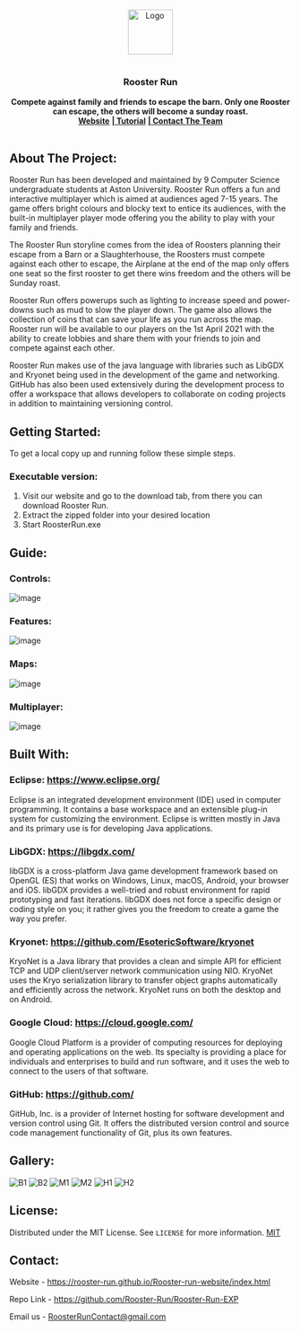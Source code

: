 <!--
*** Thanks for checking out the Best-README-Template. If you have a suggestion
*** that would make this better, please fork the repo and create a pull request
*** or simply open an issue with the tag "enhancement".
*** Thanks again! Now go create something AMAZING! :D
***
***
***
*** To avoid retyping too much info. Do a search and replace for the following:
*** github_username, repo_name, twitter_handle, email, project_title, project_description
-->

<!-- PROJECT SHIELDS -->
<!--
*** I'm using markdown "reference style" links for readability.
*** Reference links are enclosed in brackets [ ] instead of parentheses ( ).
*** See the bottom of this document for the declaration of the reference variables
*** for contributors-url, forks-url, etc. This is an optional, concise syntax you may use.
*** https://www.markdownguide.org/basic-syntax/#reference-style-links
-->

<!-- PROJECT LOGO -->
<br />
<p align="center">
  <a href="https://github.com/github_username/repo_name">
    <img src="https://cdn.discordapp.com/attachments/781914847738200076/784055540610629692/Rooster_Sprite_1.png" alt="Logo" width="80" height="80">
  </a>

# <h3 align="center"><b>Rooster Run</b></h3>
  <p align="center"><b> Compete against family and friends to escape the barn. Only one Rooster can escape, the others will become a sunday roast. </b><br />
    <a href="https://rooster-run.github.io/Rooster-run-website/index.html"><strong>Website</strong></a>
    <a href="https://youtu.be/twQFWCYipMs"><strong>| Tutorial</strong></a>
    <a href="mailto:RoosterRunContact@gmail.com"><strong>| Contact The Team</strong></a>
    <br />
    <br />
  </p>
</p>

<!-- ABOUT THE PROJECT -->

## About The Project:

Rooster Run has been developed and maintained by 9 Computer Science undergraduate students at Aston University. Rooster Run offers a fun and interactive multiplayer which is aimed at audiences aged 7-15 years. The game offers bright colours and blocky text to entice its audiences, with the built-in multiplayer player mode offering you the ability to play with your family and friends.

The Rooster Run storyline comes from the idea of Roosters planning their escape from a Barn or a Slaughterhouse, the Roosters must compete against each other to escape, the Airplane at the end of the map only offers one seat so the first rooster to get there wins freedom and the others will be Sunday roast.

Rooster Run offers powerups such as lighting to increase speed and power-downs such as mud to slow the player down. The game also allows the collection of coins that can save your life as you run across the map. Rooster run will be available to our players on the 1st April 2021 with the ability to create lobbies and share them with your friends to join and compete against each other.

Rooster Run makes use of the java language with libraries such as LibGDX and Kryonet being used in the development of the game and networking. GitHub has also been used extensively during the development process to offer a workspace that allows developers to collaborate on coding projects in addition to maintaining versioning control.

<!-- GETTING STARTED -->
## Getting Started:

To get a local copy up and running follow these simple steps.

### Executable version:

1. Visit our website and go to the download tab, from there you can download Rooster Run. 
2. Extract the zipped folder into your desired location
3. Start RoosterRun.exe

<!-- BUILT WITH -->

<!-- HOW TO PLAY -->
## Guide:

### Controls: 

![image](https://user-images.githubusercontent.com/62774004/112753926-a4c14b00-8fd1-11eb-94fd-857f23b2251b.png)

### Features:

![image](https://user-images.githubusercontent.com/62774004/112753960-d1756280-8fd1-11eb-8f27-066ffb8b94bc.png)

### Maps:

![image](https://user-images.githubusercontent.com/62774004/112753972-e651f600-8fd1-11eb-8714-bda6e3ffa41a.png)

### Multiplayer:

![image](https://user-images.githubusercontent.com/62774004/112753982-f10c8b00-8fd1-11eb-8a6c-18307f6bc41a.png)


## Built With:

### Eclipse: https://www.eclipse.org/

Eclipse is an integrated development environment (IDE) used in computer programming. It contains a base workspace and an extensible plug-in system for customizing the environment. Eclipse is written mostly in Java and its primary use is for developing Java applications.

### LibGDX: https://libgdx.com/

libGDX is a cross-platform Java game development framework based on OpenGL (ES) that works on Windows, Linux, macOS, Android, your browser and iOS. libGDX provides a well-tried and robust environment for rapid prototyping and fast iterations. libGDX does not force a specific design or coding style on you; it rather gives you the freedom to create a game the way you prefer.

### Kryonet: https://github.com/EsotericSoftware/kryonet

KryoNet is a Java library that provides a clean and simple API for efficient TCP and UDP client/server network communication using NIO. KryoNet uses the Kryo serialization library to transfer object graphs automatically and efficiently across the network. KryoNet runs on both the desktop and on Android.

### Google Cloud: https://cloud.google.com/

Google Cloud Platform is a provider of computing resources for deploying and operating applications on the web. Its specialty is providing a place for individuals and enterprises to build and run software, and it uses the web to connect to the users of that software.

### GitHub: https://github.com/

GitHub, Inc. is a provider of Internet hosting for software development and version control using Git. It offers the distributed version control and source code management functionality of Git, plus its own features.

<!-- GALLERY -->
## Gallery:

![B1](https://media.discordapp.net/attachments/781914847738200076/825093308266577960/easymap_text.png?width=1175&height=559)
![B2](https://media.discordapp.net/attachments/781914847738200076/825087960110071859/b2_text.png?width=1175&height=559)
![M1](https://media.discordapp.net/attachments/781914847738200076/825097233698652261/medium1_text.png?width=1181&height=559)
![M2](https://media.discordapp.net/attachments/781914847738200076/825097607314407424/medium2_text.png?width=1183&height=559)
![H1](https://media.discordapp.net/attachments/781914847738200076/825095420844703804/hardmap_text.png?width=1196&height=559)
![H2](https://media.discordapp.net/attachments/781914847738200076/825096102679937074/h2_text.png?width=1191&height=559)

<!-- LICENSE -->
## License:

Distributed under the MIT License. See `LICENSE` for more information.
[MIT](https://choosealicense.com/licenses/mit/)


<!-- CONTACT -->
## Contact:

Website - https://rooster-run.github.io/Rooster-run-website/index.html

Repo Link - https://github.com/Rooster-Run/Rooster-Run-EXP

Email us - RoosterRunContact@gmail.com


<!-- MARKDOWN LINKS & IMAGES -->
<!-- https://www.markdownguide.org/basic-syntax/#reference-style-links -->
[contributors-shield]: https://img.shields.io/github/contributors/github_username/repo.svg?style=for-the-badge
[contributors-url]: https://github.com/github_username/repo/graphs/contributors
[forks-shield]: https://img.shields.io/github/forks/github_username/repo.svg?style=for-the-badge
[forks-url]: https://github.com/github_username/repo/network/members
[stars-shield]: https://img.shields.io/github/stars/github_username/repo.svg?style=for-the-badge
[stars-url]: https://github.com/github_username/repo/stargazers
[issues-shield]: https://img.shields.io/github/issues/github_username/repo.svg?style=for-the-badge
[issues-url]: https://github.com/github_username/repo/issues
[license-shield]: https://img.shields.io/github/license/github_username/repo.svg?style=for-the-badge
[license-url]: https://github.com/github_username/repo/blob/master/LICENSE.txt
[linkedin-shield]: https://img.shields.io/badge/-LinkedIn-black.svg?style=for-the-badge&logo=linkedin&colorB=555
[linkedin-url]: https://linkedin.com/in/github_username
